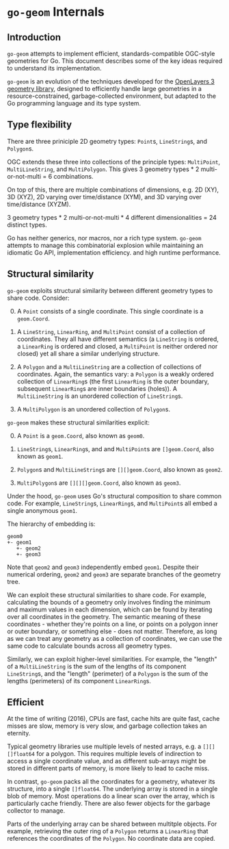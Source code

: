 # `go-geom` Internals


## Introduction

`go-geom` attempts to implement efficient, standards-compatible OGC-style
geometries for Go.  This document describes some of the key ideas required to
understand its implementation.

`go-geom` is an evolution of the techniques developed for the [OpenLayers 3
geometry library](http://openlayers.org/en/master/apidoc/ol.geom.html),
designed to efficiently handle large geometries in a resource-constrained,
garbage-collected environment, but adapted to the Go programming language and
its type system.


## Type flexibility 

There are three priniciple 2D geometry types: `Point`s, `LineString`s, and
`Polygon`s.

OGC extends these three into collections of the principle types: `MultiPoint`,
`MultiLineString`, and `MultiPolygon`.  This gives 3 geometry types * 2
multi-or-not-multi = 6 combinations.

On top of this, there are multiple combinations of dimensions, e.g. 2D (XY), 3D
(XYZ), 2D varying over time/distance (XYM), and 3D varying over time/distance
(XYZM).

3 geometry types * 2 multi-or-not-multi * 4 different dimensionalities = 24
distinct types.

Go has neither generics, nor macros, nor a rich type system. `go-geom` attempts
to manage this combinatorial explosion while maintaining an idiomatic Go API,
implementation efficiency. and high runtime performance.


## Structural similarity

`go-geom` exploits structural similarity between different geometry types to
share code. Consider:

0.  A `Point` consists of a single coordinate. This single coordinate is a
    `geom.Coord`.

1.  A `LineString`, `LinearRing`, and `MultiPoint` consist of a collection of
    coordinates. They all have different semantics (a `LineString` is ordered,
a `LinearRing` is ordered and closed, a `MultiPoint` is neither ordered nor
closed) yet all share a similar underlying structure.

2.  A `Polygon` and a `MultiLineString` are a collection of collections of
    coordinates. Again, the semantics vary: a `Polygon` is a weakly ordered
collection of `LinearRing`s (the first `LinearRing` is the outer boundary,
subsequent `LinearRing`s are inner boundaries (holes)). A `MultiLineString` is
an unordered collection of `LineString`s.

3.  A `MultiPolygon` is an unordered collection of `Polygon`s.

`go-geom` makes these structural similarities explicit:

0. A `Point` is a `geom.Coord`, also known as `geom0`.

1. `LineString`s, `LinearRing`s, and and `MultiPoint`s are `[]geom.Coord`, also
   known as `geom1`.

2. `Polygon`s and `MultiLineString`s are `[][]geom.Coord`, also known as
   `geom2`.

3. `MultiPolygon`s are `[][][]geom.Coord`, also known as `geom3`.

Under the hood, `go-geom` uses Go's structural composition to share common
code. For example, `LineString`s, `LinearRing`s, and `MultiPoint`s all embed a
single anonymous `geom1`.

The hierarchy of embedding is:

	geom0
	+- geom1
	   +- geom2
	   +- geom3

Note that `geom2` and `geom3` independently embed `geom1`. Despite their
numerical ordering, `geom2` and `geom3` are separate branches of the geometry
tree.

We can exploit these structural similarities to share code. For example,
calculating the bounds of a geometry only involves finding the minimum and
maximum values in each dimension, which can be found by iterating over all
coordinates in the geometry. The semantic meaning of these coordinates -
whether they're points on a line, or points on a polygon inner or outer
boundary, or something else - does not matter. Therefore, as long as we can
treat any geometry as a collection of coordinates, we can use the same code to
calculate bounds across all geometry types.

Similarly, we can exploit higher-level similarities. For example, the "length"
of a `MultiLineString` is the sum of the lengths of its component
`LineString`s, and the "length" (perimeter) of a `Polygon` is the sum of the
lengths (perimeters) of its component `LinearRing`s.


## Efficient 

At the time of writing (2016), CPUs are fast, cache hits are quite fast, cache
misses are slow, memory is very slow, and garbage collection takes an eternity.

Typical geometry libraries use multiple levels of nested arrays, e.g. a
`[][][]float64` for a polygon. This requires multiple levels of indirection to
access a single coordinate value, and as different sub-arrays might be stored
in different parts of memory, is more likely to lead to cache miss.

In contrast, `go-geom` packs all the coordinates for a geometry, whatever its
structure, into a single `[]float64`. The underlying array is stored in a
single blob of memory. Most operations do a linear scan over the array, which
is particularly cache friendly. There are also fewer objects for the garbage
collector to manage.

Parts of the underlying array can be shared between multitple objects. For
example, retrieving the outer ring of a `Polygon` returns a `LinearRing` that
references the coordinates of the `Polygon`. No coordinate data are copied.
